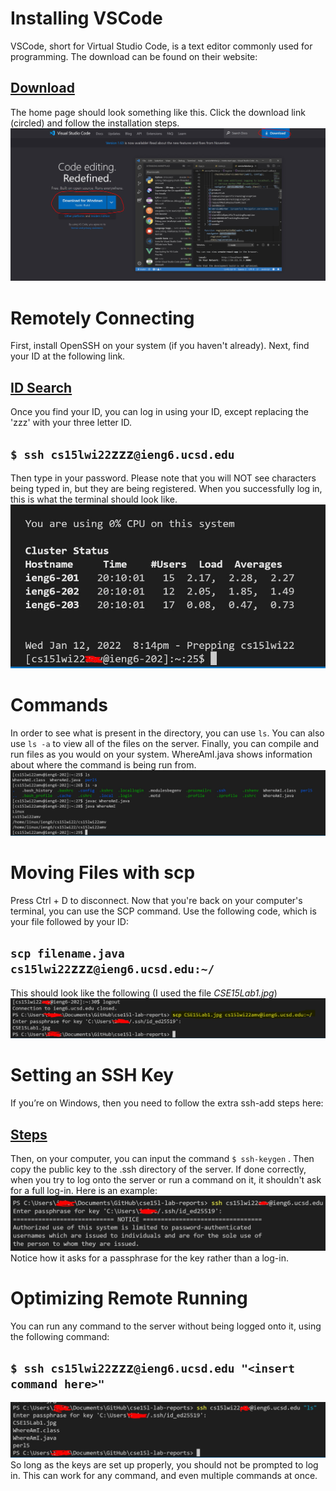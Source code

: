 # Installing VSCode
VSCode, short for Virtual Studio Code, is a text editor commonly used for programming. 
The download can be found on their website:
## [Download](https://code.visualstudio.com/) 
 The home page should look something like this. Click the download link (circled) and follow the installation steps.
 ![Image](CSE15Lab1.jpg)
# Remotely Connecting
First, install OpenSSH on your system (if you haven't already). Next, find your ID at the following link.
## [ID Search](https://sdacs.ucsd.edu/~icc/index.php)
Once you find your ID, you can log in using your ID, except replacing the 'zzz' with your three letter ID.
## `$ ssh cs15lwi22`zzz`@ieng6.ucsd.edu`
Then type in your password. Please note that you will NOT see characters being typed in, but they are being registered. When you successfully log in, this is what the terminal should look like.
![Image](CSE15Lab2.jpg)
# Commands
In order to see what is present in the directory, you can use `ls`. You can also use `ls -a` to view all of the files on the server. Finally, you can compile and run files as you would on your system. WhereAmI.java shows information about where the command is being run from.
![Image](CSE15Lab3.jpg)
# Moving Files with scp
Press Ctrl + D to disconnect. Now that you're back on your computer's terminal, you can use the SCP command. Use the following code, which is your file followed by your ID: 
## `scp filename.java cs15lwi22`zzz`@ieng6.ucsd.edu:~/`
This should look like the following (I used the file *CSE15Lab1.jpg*)
![Image](CSE15Lab4.jpg)
# Setting an SSH Key
If you’re on Windows, then you need to follow the extra ssh-add steps here: 
## [Steps](https://docs.microsoft.com/en-us/windows-server/administration/openssh/openssh_keymanagement#user-key-generation)
Then, on your computer, you can input the command `$ ssh-keygen` .
Then copy the public key to the .ssh directory of the server. If done correctly, when you try to log onto the server or run a command on it, it shouldn't ask for a full log-in. Here is an example:
![Image](CSE15Lab5.jpg)
Notice how it asks for a passphrase for the key rather than a log-in.
# Optimizing Remote Running
You can run any command to the server without being logged onto it, using the following command:
## `$ ssh cs15lwi22`zzz`@ieng6.ucsd.edu "<insert command here>"`
![Image](CSE15Lab6.jpg)
So long as the keys are set up properly, you should not be prompted to log in. This can work for any command, and even multiple commands at once.